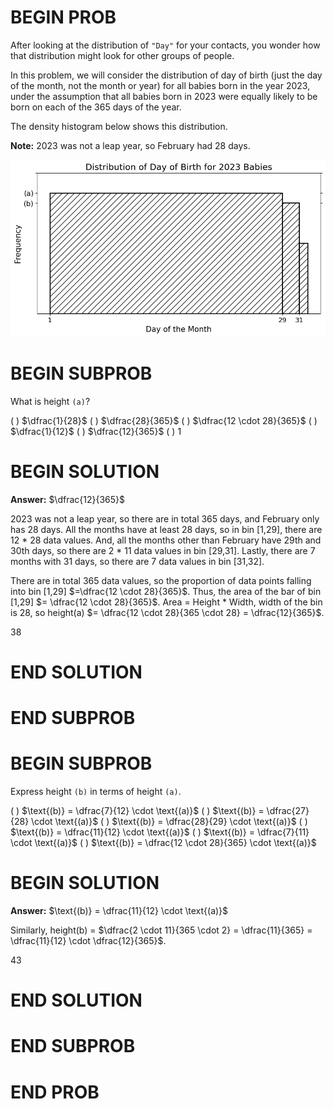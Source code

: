 # BEGIN PROB

After looking at the distribution of `"Day"` for your contacts, you
wonder how that distribution might look for other groups of people.

In this problem, we will consider the distribution of day of birth (just
the day of the month, not the month or year) for all babies born in the
year 2023, under the assumption that all babies born in 2023 were
equally likely to be born on each of the 365 days of the year.

The density histogram below shows this distribution.

**Note:** 2023 was not a leap year, so February had 28 days.

<center><img src="../../assets/images/sp24-midterm/baby_hist.png" width=600></center>

# BEGIN SUBPROB

What is height `(a)`?

( ) $\dfrac{1}{28}$ 
( ) $\dfrac{28}{365}$ 
( ) $\dfrac{12 \cdot 28}{365}$
( ) $\dfrac{1}{12}$ 
( ) $\dfrac{12}{365}$ 
( ) $1$

# BEGIN SOLUTION

**Answer:** $\dfrac{12}{365}$ 

2023 was not a leap year, so there are in total 365 days, and February only has 28 days. All the months have at least 28 days, so in bin [1,29], there are 12 * 28 data values. And, all the months other than February have 29th and 30th days, so there are 2 * 11 data values in bin [29,31]. Lastly, there are 7 months with 31 days, so there are 7 data values in bin [31,32]. 

There are in total 365 data values, so the proportion of data points falling into bin [1,29] $=\dfrac{12 \cdot 28}{365}$. 
Thus, the area of the bar of bin [1,29] $= \dfrac{12 \cdot 28}{365}$. 
Area = Height * Width, width of the bin is 28, so height(a) $= \dfrac{12 \cdot 28}{365 \cdot 28} = \dfrac{12}{365}$.

<average>38</average>

# END SOLUTION

# END SUBPROB

# BEGIN SUBPROB

Express height `(b)` in terms of height `(a)`.

( ) $\text{(b)} = \dfrac{7}{12} \cdot \text{(a)}$
( ) $\text{(b)} = \dfrac{27}{28} \cdot \text{(a)}$
( ) $\text{(b)} = \dfrac{28}{29} \cdot \text{(a)}$
( ) $\text{(b)} = \dfrac{11}{12} \cdot \text{(a)}$
( ) $\text{(b)} = \dfrac{7}{11} \cdot \text{(a)}$
( ) $\text{(b)} = \dfrac{12 \cdot 28}{365} \cdot \text{(a)}$

# BEGIN SOLUTION

**Answer:** $\text{(b)} = \dfrac{11}{12} \cdot \text{(a)}$

Similarly, height(b) = $\dfrac{2 \cdot 11}{365 \cdot 2} = \dfrac{11}{365} = \dfrac{11}{12} \cdot \dfrac{12}{365}$. 

<average>43</average>

# END SOLUTION

# END SUBPROB

# END PROB
